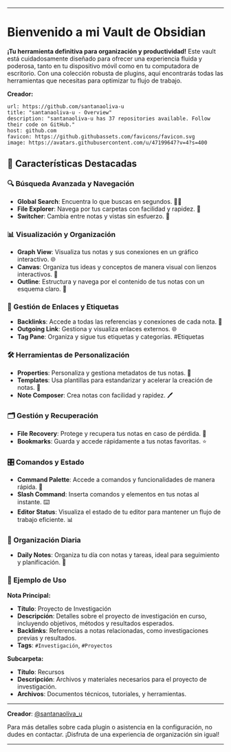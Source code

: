 
---
# **Bienvenido a mi Vault de Obsidian** 

**¡Tu herramienta definitiva para organización y productividad!** Este vault está cuidadosamente diseñado para ofrecer una experiencia fluida y poderosa, tanto en tu dispositivo móvil como en tu computadora de escritorio. Con una colección robusta de plugins, aquí encontrarás todas las herramientas que necesitas para optimizar tu flujo de trabajo.


**Creador:** 

```cardlink
url: https://github.com/santanaoliva-u
title: "santanaoliva-u - Overview"
description: "santanaoliva-u has 37 repositories available. Follow their code on GitHub."
host: github.com
favicon: https://github.githubassets.com/favicons/favicon.svg
image: https://avatars.githubusercontent.com/u/47199647?v=4?s=400
```


## 🌟 **Características Destacadas**

### **🔍 Búsqueda Avanzada y Navegación**
- **Global Search**: Encuentra lo que buscas en segundos. 🕵️‍♂️
- **File Explorer**: Navega por tus carpetas con facilidad y rapidez. 📁
- **Switcher**: Cambia entre notas y vistas sin esfuerzo. 🔄

### **📊 Visualización y Organización**
- **Graph View**: Visualiza tus notas y sus conexiones en un gráfico interactivo. 🌐
- **Canvas**: Organiza tus ideas y conceptos de manera visual con lienzos interactivos. 🎨
- **Outline**: Estructura y navega por el contenido de tus notas con un esquema claro. 📜

### **🔗 Gestión de Enlaces y Etiquetas**
- **Backlinks**: Accede a todas las referencias y conexiones de cada nota. 🔗
- **Outgoing Link**: Gestiona y visualiza enlaces externos. 🌐
- **Tag Pane**: Organiza y sigue tus etiquetas y categorías. #Etiquetas

### **🛠️ Herramientas de Personalización**
- **Properties**: Personaliza y gestiona metadatos de tus notas. 📝
- **Templates**: Usa plantillas para estandarizar y acelerar la creación de notas. 📑
- **Note Composer**: Crea notas con facilidad y rapidez. 🖊️

### **🗂️ Gestión y Recuperación**
- **File Recovery**: Protege y recupera tus notas en caso de pérdida. 🔄
- **Bookmarks**: Guarda y accede rápidamente a tus notas favoritas. ⭐

### **🎛️ Comandos y Estado**
- **Command Palette**: Accede a comandos y funcionalidades de manera rápida. 🎯
- **Slash Command**: Inserta comandos y elementos en tus notas al instante. ⌨️
- **Editor Status**: Visualiza el estado de tu editor para mantener un flujo de trabajo eficiente. 📊

### **📅 Organización Diaria**
- **Daily Notes**: Organiza tu día con notas y tareas, ideal para seguimiento y planificación. 📆

### **📝 Ejemplo de Uso**
**Nota Principal:**
- **Título**: Proyecto de Investigación
- **Descripción**: Detalles sobre el proyecto de investigación en curso, incluyendo objetivos, métodos y resultados esperados.
- **Backlinks**: Referencias a notas relacionadas, como investigaciones previas y resultados.
- **Tags**: `#Investigación`, `#Proyectos`

**Subcarpeta:**
- **Título**: Recursos
- **Descripción**: Archivos y materiales necesarios para el proyecto de investigación.
- **Archivos**: Documentos técnicos, tutoriales, y herramientas.

---

**Creador**: [@santanaoliva_u](https://github.com/santanaoliva-u)

Para más detalles sobre cada plugin o asistencia en la configuración, no dudes en contactar. ¡Disfruta de una experiencia de organización sin igual!

---

